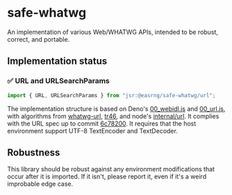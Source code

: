 # safe-whatwg

An implementation of various Web/WHATWG APIs, intended to be robust, correct,
and portable.

## Implementation status

### ✅ URL and URLSearchParams

```ts
import { URL, URLSearchParams } from "jsr:@easrng/safe-whatwg/url";
```

The implementation structure is based on Deno's
[00_webidl.js](https://github.com/denoland/deno/blob/main/ext/webidl/00_webidl.js)
and [00_url.js](https://github.com/denoland/deno/blob/main/ext/url/00_url.js),
with algorithms from [whatwg-url](https://github.com/jsdom/whatwg-url),
[tr46](https://github.com/jsdom/tr46), and node's
[internal/url](https://github.com/nodejs/node/blob/main/lib/internal/url.js). It
complies with the URL spec up to commit
[6c78200](https://github.com/whatwg/url/commit/6c782003a2d53b1feecd072d1006eb8f1d65fb2d).
It requires that the host environment support UTF-8 TextEncoder and TextDecoder.

## Robustness

This library should be robust against any environment modifications that occur
after it is imported. If it isn't, please report it, even if it's a weird
improbable edge case.
